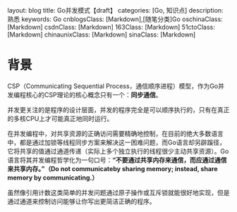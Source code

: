 layout: blog
title: Go并发模式【draft】
categories: [Go, 知识点]
description: 熟悉
keywords: Go
cnblogsClass: \[Markdown\],\[随笔分类\]Go
oschinaClass: \[Markdown\]
csdnClass: \[Markdown\]
163Class: \[Markdown\]
51ctoClass: \[Markdown\]
chinaunixClass: \[Markdown\]
sinaClass: \[Markdown\]

# 背景

CSP（Communicating Sequential Process，通信顺序进程）模型，作为Go并发编程核心的CSP理论的核心概念只有一个：**同步通信**。

并发更关注的是程序的设计层面，并发的程序完全是可以顺序执行的，只有在真正的多核CPU上才可能真正地同时运行。

在并发编程中，对共享资源的正确访问需要精确地控制，在目前的绝大多数语言中，都是通过加锁等线程同步方案来解决这一困难问题，而Go语言却另辟蹊径，它将共享的值通过通道传递（实际上多个独立执行的线程很少主动共享资源）。Go语言将其并发编程哲学化为一句口号：**“不要通过共享内存来通信，而应通过通信来共享内存。”（Do not communicateby sharing memory; instead, share memory by communicating.）**

虽然像引用计数这类简单的并发问题通过原子操作或互斥锁就能很好地实现，但是通过通道来控制访问能够让你写出更简洁正确的程序。